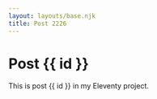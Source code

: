 ```yaml
---
layout: layouts/base.njk
title: Post 2226
---
```


# Post {{ id }}

This is post {{ id }} in my Eleventy project.
